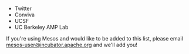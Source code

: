 * Twitter
* Conviva
* UCSF
* UC Berkeley AMP Lab

If you're using Mesos and would like to be added to this list, please email mesos-user@incubator.apache.org and we'll add you!